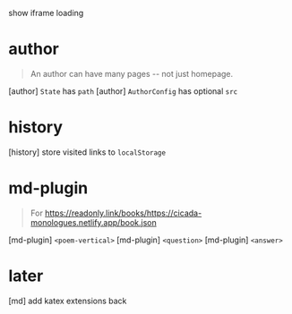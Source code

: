 show iframe loading

# author

> An author can have many pages -- not just homepage.

[author] `State` has `path`
[author] `AuthorConfig` has optional `src`

# history

[history] store visited links to `localStorage`

# md-plugin

> For https://readonly.link/books/https://cicada-monologues.netlify.app/book.json

[md-plugin] `<poem-vertical>`
[md-plugin] `<question>`
[md-plugin] `<answer>`

# later

[md] add katex extensions back
